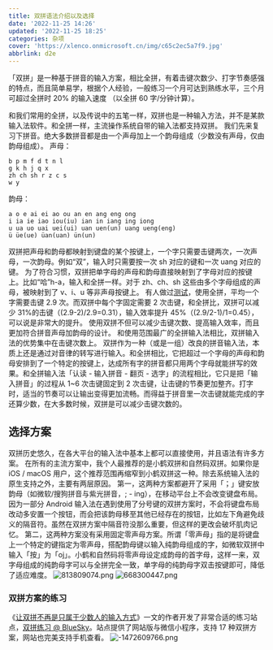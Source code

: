 ```yaml
---
title: 双拼语法介绍以及选择
date: '2022-11-25 14:26'
updated: '2022-11-25 18:25'
categories: 杂项
cover: 'https://xlenco.onmicrosoft.cn/img/c65c2ec5a7f9.jpg'
abbrlink: d2e
---
```


「双拼」是一种基于拼音的输入方案，相比全拼，有着击键次数少、打字节奏感强的特点，而且简单易学，根据个人经验，一般练习一个月可达到熟练水平，三个月可超过全拼时 20% 的输入速度 （以全拼 60 字/分钟计算）。

和我们常用的全拼，以及传说中的五笔一样，双拼也是一种输入方法，并不是某款输入法软件。和全拼一样，主流操作系统自带的输入法都支持双拼。
我们先来复习下拼音。绝大多数拼音都是由一个声母加上一个韵母组成（少数没有声母，仅由韵母组成）。
声母：

```声母
b p m f d t n l
g k h j q x
zh ch sh r z c s
w y
```

韵母：

```韵母
a o e ai ei ao ou an en ang eng ong
i ia ie iao iou(iu) ian in iang ing iong
u ua uo uai uei(ui) uan uen(un) uang ueng(eng)
ü üe(ue) üan(uan) ün(un)
```

双拼把声母和韵母都映射到键盘的某个按键上，一个字只需要击键两次，一次声母，一次韵母。例如“双”，输入时只需要按一次 sh 对应的键和一次 uang 对应的键。
为了符合习惯，双拼把单字母的声母和韵母直接映射到了字母对应的按键上。比如“哈”h-a，输入和全拼一样。对于 zh、ch、sh 这些由多个字母组成的声母，被映射到了 v、i、u 等非声母按键上。
有人做过[测试](https://zhuanlan.zhihu.com/p/34438126)，使用全拼，平均一个字需要击键 2.9 次。而双拼中每个字固定需要 2 次击键，和全拼比，双拼可以减少 31%的击键（(2.9-2)/2.9=0.31），输入效率提升 45%（(2.9/2-1)/1=0.45），可以说是非常大的提升。
使用双拼不但可以减少击键次数、提高输入效率，而且更加符合拼音声母加韵母的设计。
和使用范围最广的全拼输入法相比，双拼输入法的优势集中在击键次数上。
双拼作为一种（或是一组）改良的拼音输入法，本质上还是通过对音律的转写进行输入。和全拼相比，它把超过一个字母的声母和韵母安排到了一个特定的按键上，达成所有字的拼音都只用两个字母就能拼写的效果。和全拼输入法「认读 - 输入拼音 - 翻页 - 选字」的流程相比，它只是把「输入拼音」的过程从 1~6 次击键固定到 2 次击键，让击键的节奏更加整齐。打字时，适当的节奏可以让输出变得更加流畅。而得益于拼音里一次击键就能完成的字还算少数，在大多数时候，双拼是可以减少击键次数的。

## 选择方案

双拼历史悠久，在各大平台的输入法中基本上都可以直接使用，并且语法有许多方案。
在所有的主流方案中，我个人最推荐的是小鹤双拼和自然码双拼。如果你是 iOS / macOS 用户，这个推荐范围再缩窄到小鹤双拼这一种。除去系统输入法的原生支持之外，主要有两层原因。
第一，这两种方案都避开了采用「；」键安放韵母（如微软/搜狗拼音与紫光拼音，; - ing），在移动平台上不会改变键盘布局。因为一部分 Android 输入法在遇到使用了分号键的双拼方案时，不会将键盘布局改动多安置一个按钮，而会把该韵母移至其他已经存在的按钮，比如左下角避免歧义的隔音符。虽然在双拼方案中隔音符没那么重要，但这样的更改会破坏肌肉记忆。
第二，这两种方案没有采用固定零声母方案。所谓「零声母」指的是将键盘上一个特定的键指定为零声母，搭配韵母键以输入纯韵母组成的字，如微软双拼中输入「按」为「oj」。小鹤和自然码将零声母设定成韵母的首字母，这样一来，双字母组成的纯韵母字可以与全拼完全一致，单字母的纯韵母字双击按键即可，降低了适应难度。
<img src="https://pic1.xlenco.top/i/1669372464657-e5c66203-2685-4d58-8e4f-28097aa8dbad.png" alt="813809074.png" referrerPolicy="no-referrer"/>
<img src="https://pic1.xlenco.top/i/1669372492201-95268b5e-110c-443f-81ca-24c96d43a60e.png" alt="668300447.png" referrerPolicy="no-referrer" />

### 双拼方案的练习

《[让双拼不再是只属于少数人的输入方式](https://sspai.com/post/42667)》一文的作者开发了非常合适的练习站点，[双拼练习 @ BlueSky](https://api.ihint.me/shuang/)。站点提供了网站版与微信小程序，支持 17 种双拼方案，网站也完美支持手机查看。
<img src="https://pic1.xlenco.top/i/1669372551414-c38804dc-a4b1-4563-8bde-11b8c447a5aa.png" alt="-1472609766.png" referrerPolicy="no-referrer"/>
